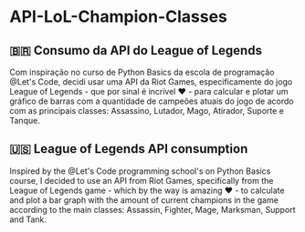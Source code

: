 # API-LoL-Champion-Classes

## 🇧🇷 Consumo da API do League of Legends
Com inspiração no curso de Python Basics da escola de programação @Let's Code, decidi usar uma API da Riot Games, especificamente do jogo League of Legends - que por sinal é incrível ❤ - para calcular e plotar um gráfico de barras com a quantidade de campeões atuais do jogo de acordo com as principais classes: Assassino, Lutador, Mago, Atirador, Suporte e Tanque.

## 🇺🇸 League of Legends API consumption
Inspired by the @Let's Code programming school's on Python Basics course, I decided to use an API from Riot Games, specifically from the League of Legends game - which by the way is amazing ❤ - to calculate and plot a bar graph with the amount of current champions in the game according to the main classes: Assassin, Fighter, Mage, Marksman, Support and Tank.
